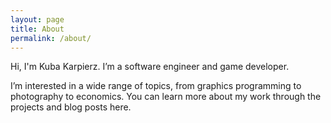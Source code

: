 ```yaml
---
layout: page
title: About
permalink: /about/
---
```


Hi, I'm Kuba Karpierz. I’m a software engineer and game developer.

I’m interested in a wide range of topics, from graphics programming to photography to economics. You can learn more about my work through the projects and blog posts here.

[jekyll-organization]: https://github.com/jekyll
